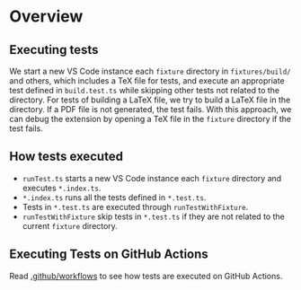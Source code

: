 # Overview

## Executing tests

We start a new VS Code instance each `fixture` directory in `fixtures/build/` and others, which includes a TeX file for tests, and execute an appropriate test defined in `build.test.ts` while skipping other tests not related to the directory. For tests of building a LaTeX file, we try to build a LaTeX file in the directory. If a PDF file is not generated, the test fails. With this approach, we can debug the extension by opening a TeX file in the `fixture` directory if the test fails.

## How tests executed

- `runTest.ts` starts a new VS Code instance each `fixture` directory and executes `*.index.ts`.
- `*.index.ts` runs all the tests defined in `*.test.ts`.
- Tests in `*.test.ts` are executed through `runTestWithFixture`.
- `runTestWithFixture` skip tests in `*.test.ts` if they are not related to the current `fixture` directory.

## Executing Tests on GitHub Actions

Read [.github/workflows](https://github.com/James-Yu/LaTeX-Workshop/tree/master/.github/workflows) to see how tests are executed on GitHub Actions.
